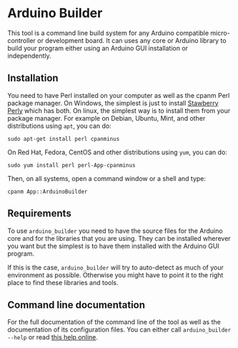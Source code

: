 # Arduino Builder

This tool is a command line build system for any Arduino compatible
micro-controller or development board. It can uses any core or Arduino library
to build your program either using an Arduino GUI installation or independently.

## Installation

You need to have Perl installed on your computer as well as the cpanm Perl
package manager. On Windows, the simplest is just to install
[Stawberry Perly](https://strawberryperl.com/) which has both. On linux, the
simplest way is to install them from your package manager. For example on
Debian, Ubuntu, Mint, and other distributions using `apt`, you can do:

```shell
sudo apt-get install perl cpanminus
```

On Red Hat, Fedora, CentOS and other distributions using `yum`, you can do:

```shell
sudo yum install perl perl-App-cpanminus
```

Then, on all systems, open a command window or a shell and type:

```shell
cpanm App::ArduinoBuilder
```

## Requirements

To use `arduino_builder` you need to have the source files for the Arduino core
and for the libraries that you are using. They can be installed wherever you
want but the simplest is to have them installed with the Arduino GUI program.

If this is the case, `arduino_builder` will try to auto-detect as much of your
environment as possible. Otherwise you might have to point it to the right place
to find these libraries and tools.

## Command line documentation

For the full documentation of the command line of the tool as well as the
documentation of its configuration files. You can either call
`arduino_builder --help` or read
[this help online](https://metacpan.org/dist/App-ArduinoBuilder/view/script/arduino_builder).
